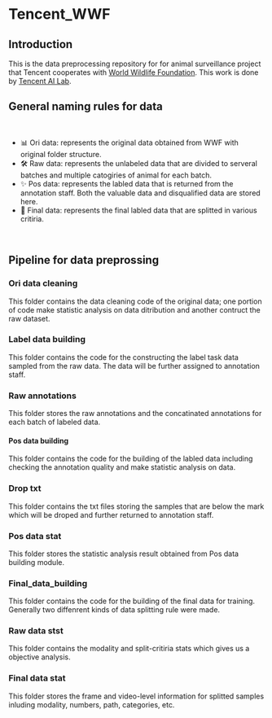 # Tencent_WWF


## Introduction
This is the data preprocessing repository for for animal surveillance project that Tencent cooperates with [World Wildlife Foundation](https://www.worldwildlife.org/). This work is done by [Tencent AI Lab](https://ai.tencent.com/ailab/en/index).

## General naming rules for data
<br />

- 📊 Ori data: represents the original data obtained from WWF with original folder structure.
- 🛠 Raw data: represents the unlabeled data that are divided to serveral batches and multiple catogiries of animal for each batch.
- ✨ Pos data: represents the labled data that is returned from the annotation staff. Both the valuable data and disqualified data are stored here.
- 📝 Final data: represents the final labled data that are splitted in various critiria.

<br />


## Pipeline for data preprossing

### Ori data cleaning
This folder contains the data cleaning code of the original data; one portion of code make statistic analysis on data ditribution and another contruct the raw dataset.

### Label data building
This folder contains the code for the constructing the label task data sampled from the raw data. The data will be further assigned to annotation staff. 

### Raw annotations
This folder stores the raw annotations and the concatinated annotations for each batch of labeled data.

#### Pos data building
This folder contains the code for the building of the labled data including checking the annotation quality and make statistic analysis on data.

### Drop txt
This folder contains the txt files storing the samples that are below the mark which will be droped and further returned to annotation staff.

### Pos data stat
This folder stores the statistic analysis result obtained from Pos data building module.

### Final_data_building
This folder contains the code for the building of the final data for training. Generally two diffenrent kinds of data splitting rule were made.

### Raw data stst
This folder contains the modality and split-critiria stats which gives us a objective analysis.

### Final data stat 
This folder stores the frame and video-level information for splitted samples inluding modality, numbers, path, categories, etc.




